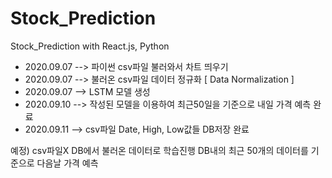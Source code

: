 # Stock_Prediction
Stock_Prediction with React.js, Python



+ 2020.09.07  -->  파이썬 csv파일 불러와서 차트 띄우기
+ 2020.09.07  -->  불러온 csv파일 데이터 정규화 [ Data Normalization ]
+ 2020.09.07  -->  LSTM 모델 생성
+ 2020.09.10  -->  작성된 모델을 이용하여 최근50일을 기준으로 내일 가격 예측 완료
+ 2020.09.11  -->  csv파일 Date, High, Low값들 DB저장 완료

예정) csv파일X DB에서 불러온 데이터로 학습진행 DB내의 최근 50개의 데이터를 기준으로 다음날 가격 예측 
